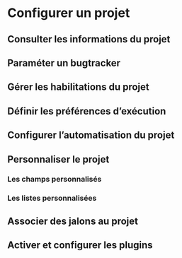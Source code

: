 # Configurer un projet

## Consulter les informations du projet

## Paraméter un bugtracker

## Gérer les habilitations du projet

## Définir les préférences d’exécution

## Configurer l’automatisation du projet

## Personnaliser le projet

### Les champs personnalisés

### Les listes personnalisées

## Associer des jalons au projet

## Activer et configurer les plugins
